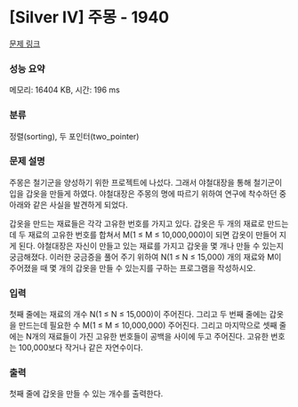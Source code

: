 # [Silver IV] 주몽 - 1940 

[문제 링크](https://www.acmicpc.net/problem/1940) 

### 성능 요약

메모리: 16404 KB, 시간: 196 ms

### 분류

정렬(sorting), 두 포인터(two_pointer)

### 문제 설명

<p>주몽은 철기군을 양성하기 위한 프로젝트에 나섰다. 그래서 야철대장을 통해 철기군이 입을 갑옷을 만들게 하였다. 야철대장은 주몽의 명에 따르기 위하여 연구에 착수하던 중 아래와 같은 사실을 발견하게 되었다.</p>

<p>갑옷을 만드는 재료들은 각각 고유한 번호를 가지고 있다. 갑옷은 두 개의 재료로 만드는데 두 재료의 고유한 번호를 합쳐서 M(1 ≤ M ≤ 10,000,000)이 되면 갑옷이 만들어 지게 된다. 야철대장은 자신이 만들고 있는 재료를 가지고 갑옷을 몇 개나 만들 수 있는지 궁금해졌다. 이러한 궁금증을 풀어 주기 위하여 N(1 ≤ N ≤ 15,000) 개의 재료와 M이 주어졌을 때 몇 개의 갑옷을 만들 수 있는지를 구하는 프로그램을 작성하시오.</p>

### 입력 

 <p>첫째 줄에는 재료의 개수 N(1 ≤ N ≤ 15,000)이 주어진다. 그리고 두 번째 줄에는 갑옷을 만드는데 필요한 수 M(1 ≤ M ≤ 10,000,000) 주어진다. 그리고 마지막으로 셋째 줄에는 N개의 재료들이 가진 고유한 번호들이 공백을 사이에 두고 주어진다. 고유한 번호는 100,000보다 작거나 같은 자연수이다.</p>

### 출력 

 <p>첫째 줄에 갑옷을 만들 수 있는 개수를 출력한다.</p>

